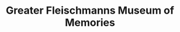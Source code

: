 ---
layout: repo
title: "Greater Fleischmanns Museum of Memories"
id: 20323
permalink: repos/20323/
---